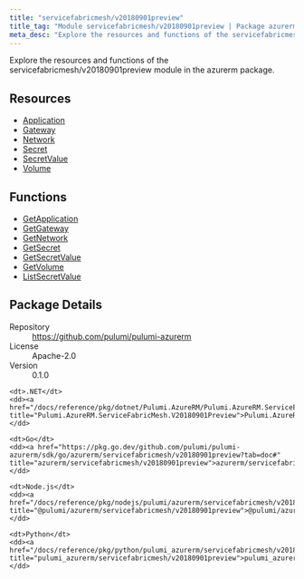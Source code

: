 ```yaml
---
title: "servicefabricmesh/v20180901preview"
title_tag: "Module servicefabricmesh/v20180901preview | Package azurerm"
meta_desc: "Explore the resources and functions of the servicefabricmesh/v20180901preview module in the azurerm package."
---
```


<!-- WARNING: this file was generated by Pulumi Docs Generator. -->
<!-- Do not edit by hand unless you're certain you know what you are doing! -->

Explore the resources and functions of the servicefabricmesh/v20180901preview module in the azurerm package.

<h2 id="resources">Resources</h2>
<ul class="api">
    <li><a href="application" title="Application"><span class="symbol resource"></span>Application</a></li>
    <li><a href="gateway" title="Gateway"><span class="symbol resource"></span>Gateway</a></li>
    <li><a href="network" title="Network"><span class="symbol resource"></span>Network</a></li>
    <li><a href="secret" title="Secret"><span class="symbol resource"></span>Secret</a></li>
    <li><a href="secretvalue" title="SecretValue"><span class="symbol resource"></span>SecretValue</a></li>
    <li><a href="volume" title="Volume"><span class="symbol resource"></span>Volume</a></li>
</ul>

<h2 id="functions">Functions</h2>
<ul class="api">
    <li><a href="getapplication" title="GetApplication"><span class="symbol function"></span>GetApplication</a></li>
    <li><a href="getgateway" title="GetGateway"><span class="symbol function"></span>GetGateway</a></li>
    <li><a href="getnetwork" title="GetNetwork"><span class="symbol function"></span>GetNetwork</a></li>
    <li><a href="getsecret" title="GetSecret"><span class="symbol function"></span>GetSecret</a></li>
    <li><a href="getsecretvalue" title="GetSecretValue"><span class="symbol function"></span>GetSecretValue</a></li>
    <li><a href="getvolume" title="GetVolume"><span class="symbol function"></span>GetVolume</a></li>
    <li><a href="listsecretvalue" title="ListSecretValue"><span class="symbol function"></span>ListSecretValue</a></li>
</ul>

<h2 id="package-details">Package Details</h2>
<dl class="package-details">
	<dt>Repository</dt>
	<dd><a href="https://github.com/pulumi/pulumi-azurerm">https://github.com/pulumi/pulumi-azurerm</a></dd>
	<dt>License</dt>
	<dd>Apache-2.0</dd>
	<dt>Version</dt>
	<dd>0.1.0</dd>
</dl>



<dl class="tabular">

    <dt>.NET</dt>
    <dd><a href="/docs/reference/pkg/dotnet/Pulumi.AzureRM/Pulumi.AzureRM.ServiceFabricMesh.V20180901Preview.html" title="Pulumi.AzureRM.ServiceFabricMesh.V20180901Preview">Pulumi.AzureRM.ServiceFabricMesh.V20180901Preview</a></dd>

    <dt>Go</dt>
    <dd><a href="https://pkg.go.dev/github.com/pulumi/pulumi-azurerm/sdk/go/azurerm/servicefabricmesh/v20180901preview?tab=doc#" title="azurerm/servicefabricmesh/v20180901preview">azurerm/servicefabricmesh/v20180901preview</a></dd>

    <dt>Node.js</dt>
    <dd><a href="/docs/reference/pkg/nodejs/pulumi/azurerm/servicefabricmesh/v20180901preview/#" title="@pulumi/azurerm/servicefabricmesh/v20180901preview">@pulumi/azurerm/servicefabricmesh/v20180901preview</a></dd>

    <dt>Python</dt>
    <dd><a href="/docs/reference/pkg/python/pulumi_azurerm/servicefabricmesh/v20180901preview" title="pulumi_azurerm/servicefabricmesh/v20180901preview">pulumi_azurerm/servicefabricmesh/v20180901preview</a></dd>

</dl>

